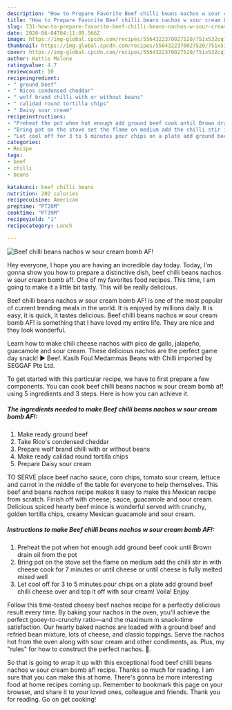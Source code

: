 ```yaml
---
description: "How to Prepare Favorite Beef chilli beans nachos w sour cream bomb AF!"
title: "How to Prepare Favorite Beef chilli beans nachos w sour cream bomb AF!"
slug: 731-how-to-prepare-favorite-beef-chilli-beans-nachos-w-sour-cream-bomb-af
date: 2020-06-04T04:11:09.566Z
image: https://img-global.cpcdn.com/recipes/5564322370027520/751x532cq70/beef-chilli-beans-nachos-w-sour-cream-bomb-af-recipe-main-photo.jpg
thumbnail: https://img-global.cpcdn.com/recipes/5564322370027520/751x532cq70/beef-chilli-beans-nachos-w-sour-cream-bomb-af-recipe-main-photo.jpg
cover: https://img-global.cpcdn.com/recipes/5564322370027520/751x532cq70/beef-chilli-beans-nachos-w-sour-cream-bomb-af-recipe-main-photo.jpg
author: Hattie Malone
ratingvalue: 4.7
reviewcount: 10
recipeingredient:
- " ground beef"
- " Ricos condensed cheddar"
- " wolf brand chilli with or without beans"
- " calidad round tortilla chips"
- " Daisy sour cream"
recipeinstructions:
- "Preheat the pot when hot enough add ground beef cook until Brown drain oil from the pot"
- "Bring pot on the stove set the flame on medium add the chilli stir in with cheese cook for 7 minutes or until cheese or until cheese is fully melted mixed well"
- "Let cool off for 3 to 5 minutes pour chips on a plate add ground beef chilli cheese over and top it off with sour cream! Voila! Enjoy"
categories:
- Recipe
tags:
- beef
- chilli
- beans

katakunci: beef chilli beans 
nutrition: 202 calories
recipecuisine: American
preptime: "PT20M"
cooktime: "PT39M"
recipeyield: "1"
recipecategory: Lunch

---
```



![Beef chilli beans nachos w sour cream bomb AF!](https://img-global.cpcdn.com/recipes/5564322370027520/751x532cq70/beef-chilli-beans-nachos-w-sour-cream-bomb-af-recipe-main-photo.jpg)

Hey everyone, I hope you are having an incredible day today. Today, I'm gonna show you how to prepare a distinctive dish, beef chilli beans nachos w sour cream bomb af!. One of my favorites food recipes. This time, I am going to make it a little bit tasty. This will be really delicious.

Beef chilli beans nachos w sour cream bomb AF! is one of the most popular of current trending meals in the world. It is enjoyed by millions daily. It is easy, it is quick, it tastes delicious. Beef chilli beans nachos w sour cream bomb AF! is something that I have loved my entire life. They are nice and they look wonderful.

Learn how to make chili cheese nachos with pico de gallo, jalapeño, guacamole and sour cream. These delicious nachos are the perfect game day snack! ► Beef. Kasih Foul Medammas Beans with Chilli imported by SEGGAF Pte Ltd.


To get started with this particular recipe, we have to first prepare a few components. You can cook beef chilli beans nachos w sour cream bomb af! using 5 ingredients and 3 steps. Here is how you can achieve it.

<!--inarticleads1-->

##### The ingredients needed to make Beef chilli beans nachos w sour cream bomb AF!:

1. Make ready  ground beef
1. Take  Rico&#39;s condensed cheddar
1. Prepare  wolf brand chilli with or without beans
1. Make ready  calidad round tortilla chips
1. Prepare  Daisy sour cream


TO SERVE place beef nacho sauce, corn chips, tomato sour cream, lettuce and carrot in the middle of the table for everyone to help themselves. This beef and beans nachos recipe makes it easy to make this Mexican recipe from scratch. Finish off with cheese, sauce, guacamole and sour cream. Delicious spiced hearty beef mince is wonderful served with crunchy, golden tortilla chips, creamy Mexican guacamole and sour cream. 

<!--inarticleads2-->

##### Instructions to make Beef chilli beans nachos w sour cream bomb AF!:

1. Preheat the pot when hot enough add ground beef cook until Brown drain oil from the pot
1. Bring pot on the stove set the flame on medium add the chilli stir in with cheese cook for 7 minutes or until cheese or until cheese is fully melted mixed well
1. Let cool off for 3 to 5 minutes pour chips on a plate add ground beef chilli cheese over and top it off with sour cream! Voila! Enjoy


Follow this time-tested cheesy beef nachos recipe for a perfectly delicious result every time. By baking your nachos in the oven, you&#39;ll achieve the perfect gooey-to-crunchy ratio—and the maximum in snack-time satisfaction. Our hearty baked nachos are loaded with a ground beef and refried bean mixture, lots of cheese, and classic toppings. Serve the nachos hot from the oven along with sour cream and other condiments, as. Plus, my &#34;rules&#34; for how to construct the perfect nachos. 🙂. 

So that is going to wrap it up with this exceptional food beef chilli beans nachos w sour cream bomb af! recipe. Thanks so much for reading. I am sure that you can make this at home. There's gonna be more interesting food at home recipes coming up. Remember to bookmark this page on your browser, and share it to your loved ones, colleague and friends. Thank you for reading. Go on get cooking!
